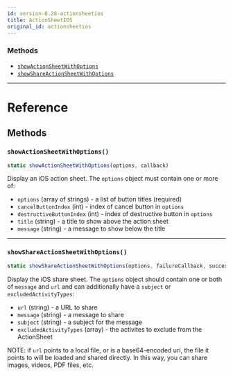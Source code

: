 ```yaml
---
id: version-0.28-actionsheetios
title: ActionSheetIOS
original_id: actionsheetios
---
```


### Methods

* [`showActionSheetWithOptions`](actionsheetios.md#showactionsheetwithoptions)
* [`showShareActionSheetWithOptions`](actionsheetios.md#showshareactionsheetwithoptions)

---

# Reference

## Methods

### `showActionSheetWithOptions()`

```javascript
static showActionSheetWithOptions(options, callback)
```

Display an iOS action sheet. The `options` object must contain one or more of:

* `options` (array of strings) - a list of button titles (required)
* `cancelButtonIndex` (int) - index of cancel button in `options`
* `destructiveButtonIndex` (int) - index of destructive button in `options`
* `title` (string) - a title to show above the action sheet
* `message` (string) - a message to show below the title

---

### `showShareActionSheetWithOptions()`

```javascript
static showShareActionSheetWithOptions(options, failureCallback, successCallback)
```

Display the iOS share sheet. The `options` object should contain one or both of `message` and `url` and can additionally have a `subject` or `excludedActivityTypes`:

* `url` (string) - a URL to share
* `message` (string) - a message to share
* `subject` (string) - a subject for the message
* `excludedActivityTypes` (array) - the activites to exclude from the ActionSheet

NOTE: if `url` points to a local file, or is a base64-encoded uri, the file it points to will be loaded and shared directly. In this way, you can share images, videos, PDF files, etc.
